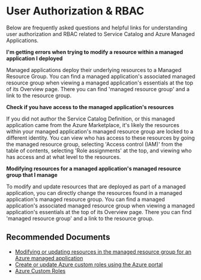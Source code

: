<properties
	pageTitle="Post-Deployment Management Issues - User Authorization & RBAC"
	description="Post-Deployment Management Issues - User Authorization & RBAC"
	service="microsoft.solutions"
	resource="microsoft.solutions/application"
	authors="EvanHissey"
	ms.author="evanhi"
	displayOrder=""
	selfHelpType="generic"
	supportTopicIds="32628301"
	resourceTags=""
	productPesIds="16651"
	cloudEnvironments="public, fairfax, mooncake, usnat, ussec"
    articleId="post-deploymentmanagementissues-userauthrbac"
	ownershipId="Compute_AzureManagedApplications"
/>

# User Authorization & RBAC

Below are frequently asked questions and helpful links for understanding user authorization and RBAC related to Service Catalog and Azure Managed Applications. <br>

**I'm getting errors when trying to modify a resource within a managed application I deployed**

Managed applications deploy their underlying resources to a Managed Resource Group. You can find a managed application's associated managed resource group when viewing a managed application's essentials at the top of its Overview page. There you can find 'managed resource group' and a link to the resource group. <br>

**Check if you have access to the managed application's resources**

If you did not author the Service Catalog Definition, or this managed application came from the Azure Marketplace, it's likely the resources within your managed application's managed resource group are locked to a different identity. You can view who has access to these resources by going the managed resource group, selecting 'Access control (IAM)' from the table of contents, selecting 'Role assignments' at the top, and viewing who has access and at what level to the resources. <br>

**Modifying resources for a managed application's managed resource group that I manage**

To modify and update resources that are deployed as part of a managed application, you can directly change the resources found in a managed application's managed resource group. You can find a managed application's associated managed resource group when viewing a managed application's essentials at the top of its Overview page. There you can find 'managed resource group' and a link to the resource group.  <br>

## **Recommended Documents**

* [Modifying or updating resources in the managed resource group for an Azure managed application](https://docs.microsoft.com/azure/azure-resource-manager/managed-applications/update-managed-resources) <br>
* [Create or update Azure custom roles using the Azure portal](https://docs.microsoft.com/azure/role-based-access-control/custom-roles-portal) <br>
* [Azure Custom Roles](https://docs.microsoft.com/azure/role-based-access-control/custom-roles)
